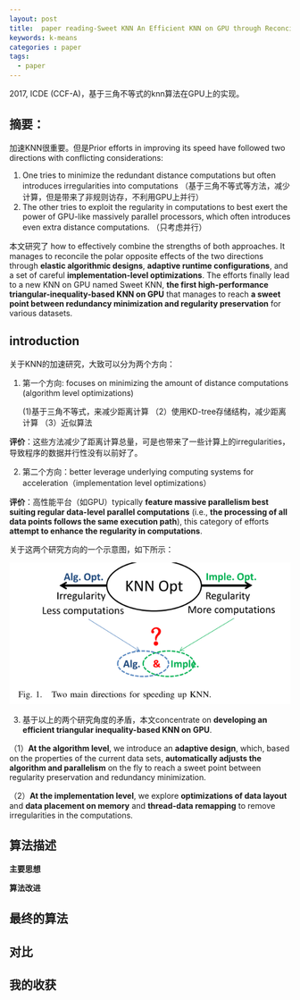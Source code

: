 ```yaml
---
layout: post
title:  paper reading-Sweet KNN An Efficient KNN on GPU through Reconciliation between Redundancy Removal and Regularity
keywords: k-means
categories : paper
tags:
  - paper
---
```


2017, ICDE (CCF-A)，基于三角不等式的knn算法在GPU上的实现。

## 摘要：

加速KNN很重要。但是Prior efforts in improving its speed have followed two directions with conflicting considerations: 
  
  1. One tries to minimize the redundant distance computations but often introduces irregularities into computations （基于三角不等式等方法，减少计算，但是带来了非规则访存，不利用GPU上并行）
  2. The other tries to exploit the regularity in computations to best exert the power of GPU-like massively parallel processors, which often introduces even extra distance computations. （只考虑并行） 

本文研究了 how to effectively combine the strengths of both approaches. It manages to reconcile the polar opposite effects of the two directions through **elastic algorithmic designs**, **adaptive runtime configurations**, and a set of careful **implementation-level optimizations**. The efforts finally lead to a new KNN on GPU named Sweet KNN, **the first high-performance triangular-inequality-based KNN on GPU** that manages to reach **a sweet point between redundancy minimization and regularity preservation** for various datasets.

## introduction

关于KNN的加速研究，大致可以分为两个方向：

1. 第一个方向: focuses on minimizing the amount of distance computations (algorithm level optimizations)

   (1)基于三角不等式，来减少距离计算
  （2）使用KD-tree存储结构，减少距离计算
  （3）近似算法

**评价**：这些方法减少了距离计算总量，可是也带来了一些计算上的irregularities，导致程序的数据并行性没有以前好了。

2. 第二个方向：better leverage underlying computing systems for acceleration（implementation level optimizations）

**评价**：高性能平台（如GPU）typically **feature massive parallelism best suiting regular data-level parallel computations** (i.e., **the processing of all data points follows the same execution path**), this category of efforts **attempt to enhance the regularity in computations**.


关于这两个研究方向的一个示意图，如下所示：

  ![](/images/paper/sweet-knn-motivation.PNG)


3. 基于以上的两个研究角度的矛盾，本文concentrate on **developing an efficient triangular inequality-based KNN on GPU**. 

  （1）**At the algorithm level**, we introduce an **adaptive design**, which, based on the properties of the current data sets, **automatically adjusts the algorithm and parallelism** on the fly to reach a sweet point between regularity preservation and redundancy minimization. 
  
  （2）**At the implementation level**, we explore **optimizations of data layout** and **data placement on memory** and **thread-data remapping** to remove irregularities in the computations.



## 算法描述

**主要思想**

 

**算法改进**


## 最终的算法


## 对比


## 我的收获

